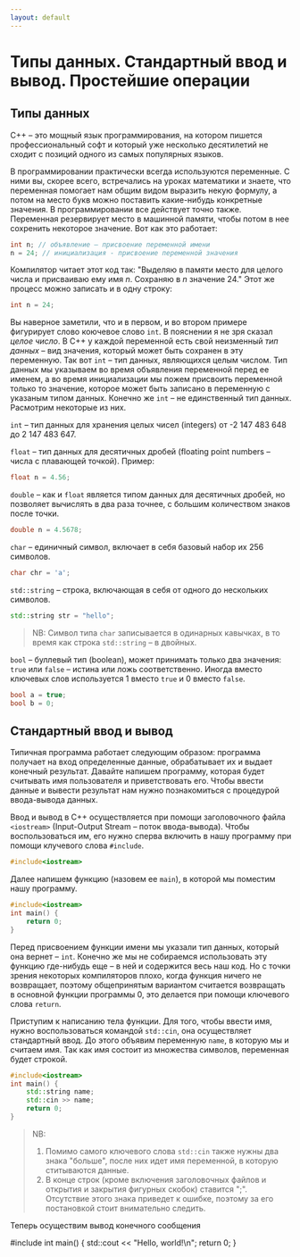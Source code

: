 ```yaml
---
layout: default
---
```


# Типы данных. Стандартный ввод и вывод. Простейшие операции

## Типы данных

C++ – это мощный язык программирования, на котором пишется профессиональный софт и который уже несколько десятилетий не сходит с позиций одного из самых популярных языков.

В программировании практически всегда используются переменные. С ними вы, скорее всего, встречались на уроках математики и знаете, что переменная помогает нам общим видом выразить некую формулу, а потом на место букв можно поставить какие-нибудь конкретные значения. В программировании все действует точно также. Переменная резервирует место в машинной памяти, чтобы потом в нее сохренить некоторое значение. Вот как это работает:

```cpp
int n; // объявление – присвоение переменной имени
n = 24; // инициализация - присвоение переменной значения
```

Компилятор читает этот код так: "Выделяю в памяти место для целого числа и присваиваю ему имя *n*. Сохраняю в *n* значение 24." Этот же процесс можно записать и в одну строку:

```cpp
int n = 24;
```

Вы наверное заметили, что и в первом, и во втором примере фигурирует слово коючевое слово `int`. В пояснении я не зря сказал *целое число*. В C++ у каждой переменной есть свой неизменный *тип данных* – вид значения, который может быть сохранен в эту переменную. Так вот `int` – тип данных, являющихся целым числом. Тип данных мы указываем во время объявления переменной перед ее именем, а во время инициализации мы пожем присвоить переменной только то значение, которое может быть записано в переменную с указаным типом данных. Конечно же `int` – не единственный тип данных. Расмотрим некоторые из них.

`int` – тип данных для хранения целых чисел (integers) от -2 147 483 648 до 2 147 483 647.

`float` – тип данных для десятичных дробей (floating point numbers – числа с плавающей точкой). Пример:

```cpp
float n = 4.56;
```

`double` – как и `float` является типом данных для десятичных дробей, но позволяет вычислять в два раза точнее, с большим количеством знаков после точки.

```cpp
double n = 4.5678;
```

`char` – единичный символ, включает в себя базовый набор их 256 символов.

```cpp
char chr = 'a';
```

`std::string` – строка, включающая в себя от одного до нескольких символов.

```cpp
std::string str = "hello";
```

> NB: Символ типа `char` записывается в одинарных кавычках, в то время как строка `std::string` – в двойных.

`bool` – буллевый тип (boolean), может принимать только два значения: `true` или `false` – истина или ложь соответственно. Иногда вместо ключевых слов используется 1 вместо `true` и 0 вместо `false`.

```cpp
bool a = true;
bool b = 0;
```

## Стандартный ввод и вывод

Типичная программа работает следующим образом: программа получает на вход определенные данные, обрабатывает их и выдает конечный результат. Давайте напишем программу, которая будет считывать имя пользователя и приветствовать его. Чтобы ввести данные и вывести результат нам нужно познакомиться с процедурой ввода-вывода данных.

Ввод и вывод в C++ осуществляется при помощи заголовочного файла `<iostream>` (Input-Output Stream – поток ввода-вывода). Чтобы воспользоваться им, его нужно сперва включить в нашу программу при помощи клучевого слова `#include`.

```cpp
#include<iostream>
```

Далее напишем функцию (назовем ее `main`), в которой мы поместим нашу программу.

```cpp
#include<iostream>
int main() {
    return 0;
}
```

Перед присвоением функции имени мы указали тип данных, который она вернет – `int`. Конечно же мы не собираемся использовать эту функцию где-нибудь еще – в ней и содержится весь наш код. Но с точки зрения некоторых компиляторов плохо, когда функция ничего не возвращает, поэтому общепринятым вариантом считается возвращать в основной функции программы 0, это делается при помощи ключевого слова `return`.

Приступим к написанию тела функции. Для того, чтобы ввести имя, нужно воспользоваться командой `std::cin`, она осуществляет стандартный ввод. До этого объявим переменную `name`, в которую мы и считаем имя. Так как имя состоит из множества символов, переменная будет строкой.

```cpp
#include<iostream>
int main() {
    std::string name;
    std::cin >> name;
    return 0;
}
```

> NB:
> 1. Помимо самого ключевого слова `std::cin` также нужны два знака "больше", после них идет имя переменной, в которую ститываются данные.
> 2. В конце строк (кроме включения заголовочных файлов и открытия и закрытия фигурных скобок) ставится ";". Отсутствие этого знака приведет к ошибке, поэтому за его постановкой стоит внимательно следить.

Теперь осуществим вывод конечного сообщения

<body>
  <div data-pym-src='https://www.jdoodle.com/plugin' data-language="cpp"
    data-version-index="4" data-libs="mavenlib1, mavenlib2"> #include<iostream>
int main() {
    std::cout << "Hello, world!\n";
    return 0;
} </div>
  <script src="https://www.jdoodle.com/assets/jdoodle-pym.min.js" type="text/javascript"></script>
</body>